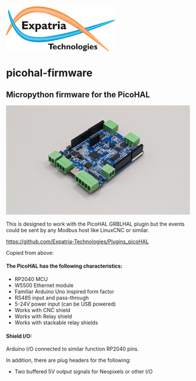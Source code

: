 ![Logo](/readme_images/logo_sm.jpg)
# picohal-firmware
## Micropython firmware for the PicoHAL
<img src="/readme_images/Board_Photo.jpg" width="800">

This is designed to work with the PicoHAL GRBLHAL plugin but the events could be sent by any Modbus host like LinuxCNC or similar.

https://github.com/Expatria-Technologies/Plugins_picoHAL

Copied from above:
#### The PicoHAL has the following characteristics:
  - RP2040 MCU
  - W5500 Ethernet module
  - Familiar Arduino Uno inspired form factor
  - RS485 input and pass-through
  - 5-24V power input (can be USB powered)
  - Works with CNC shield
  - Works with Relay shield
  - Works with stackable relay shields

#### Shield I/O:
Arduino I/O connected to similar function RP2040 pins.

In addition, there are plug headers for the following:
 - Two buffered 5V output signals for Neopixels or other I/O
